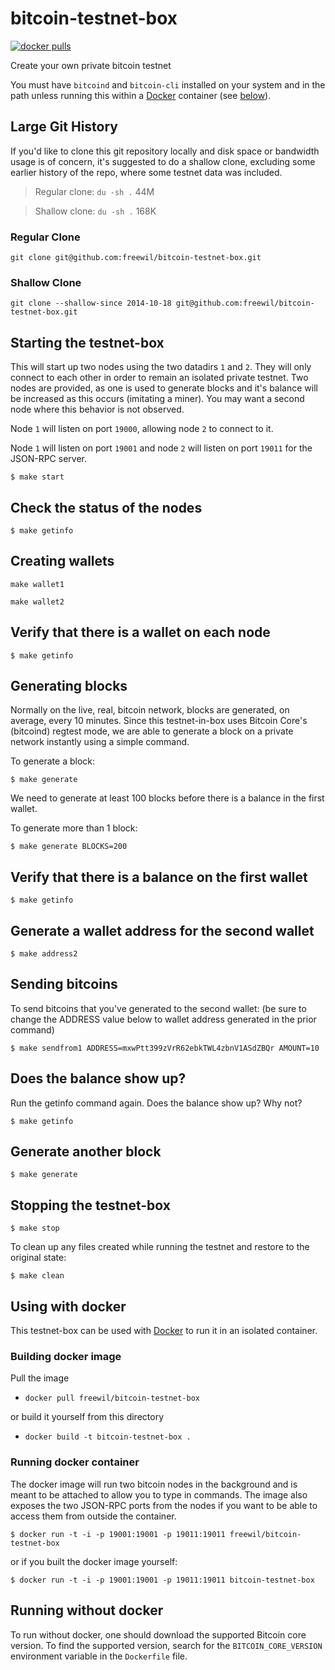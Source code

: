 # bitcoin-testnet-box
[![docker pulls](https://img.shields.io/docker/pulls/freewil/bitcoin-testnet-box.svg?style=flat)](https://hub.docker.com/r/freewil/bitcoin-testnet-box/)

Create your own private bitcoin testnet

You must have `bitcoind` and `bitcoin-cli` installed on your system and in the
path unless running this within a [Docker](https://www.docker.com) container
(see [below](#using-with-docker)).

## Large Git History
If you'd like to clone this git repository locally and disk space or bandwidth
usage is of concern, it's suggested to do a shallow clone, excluding some
earlier history of the repo, where some testnet data was included.

> Regular clone: `du -sh .` 44M

> Shallow clone: `du -sh .` 168K

### Regular Clone
```
git clone git@github.com:freewil/bitcoin-testnet-box.git
```

### Shallow Clone
```
git clone --shallow-since 2014-10-18 git@github.com:freewil/bitcoin-testnet-box.git
```

## Starting the testnet-box

This will start up two nodes using the two datadirs `1` and `2`. They
will only connect to each other in order to remain an isolated private testnet.
Two nodes are provided, as one is used to generate blocks and it's balance
will be increased as this occurs (imitating a miner). You may want a second node
where this behavior is not observed.

Node `1` will listen on port `19000`, allowing node `2` to connect to it.

Node `1` will listen on port `19001` and node `2` will listen on port `19011`
for the JSON-RPC server.


```
$ make start
```

## Check the status of the nodes

```
$ make getinfo
```
## Creating wallets

```
make wallet1
```

```
make wallet2
```

## Verify that there is a wallet on each node
```
$ make getinfo
```

## Generating blocks

Normally on the live, real, bitcoin network, blocks are generated, on average,
every 10 minutes. Since this testnet-in-box uses Bitcoin Core's (bitcoind)
regtest mode, we are able to generate a block on a private network
instantly using a simple command.

To generate a block:

```
$ make generate
```

We need to generate at least 100 blocks before there is a balance in the first wallet.

To generate more than 1 block:

```
$ make generate BLOCKS=200
```

## Verify that there is a balance on the first wallet
```
$ make getinfo
```

## Generate a wallet address for the second wallet
```
$ make address2
```

## Sending bitcoins
To send bitcoins that you've generated to the second wallet: (be sure to change the ADDRESS value below to wallet address generated in the prior command)

```
$ make sendfrom1 ADDRESS=mxwPtt399zVrR62ebkTWL4zbnV1ASdZBQr AMOUNT=10
```

## Does the balance show up?
Run the getinfo command again. Does the balance show up? Why not?
```
$ make getinfo
```

## Generate another block
```
$ make generate
```

## Stopping the testnet-box

```
$ make stop
```

To clean up any files created while running the testnet and restore to the
original state:

```
$ make clean
```

## Using with docker
This testnet-box can be used with [Docker](https://www.docker.com/) to run it in
an isolated container.

### Building docker image

Pull the image
  * `docker pull freewil/bitcoin-testnet-box`

or build it yourself from this directory
  * `docker build -t bitcoin-testnet-box .`

### Running docker container
The docker image will run two bitcoin nodes in the background and is meant to be
attached to allow you to type in commands. The image also exposes
the two JSON-RPC ports from the nodes if you want to be able to access them
from outside the container.
      
   `$ docker run -t -i -p 19001:19001 -p 19011:19011 freewil/bitcoin-testnet-box`

or if you built the docker image yourself:

   `$ docker run -t -i -p 19001:19001 -p 19011:19011 bitcoin-testnet-box`

## Running without docker
To run without docker, one should download the supported Bitcoin core version. 
To find the supported version, search for the `BITCOIN_CORE_VERSION` environment variable
in the `Dockerfile` file.
